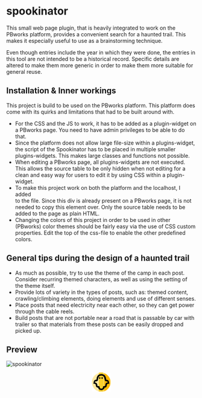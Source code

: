 # spookinator

This small web page plugin, that is heavily integrated to work on the PBworks platform, provides a convenient search for
a haunted trail. This makes it especially useful to use as a brainstorming technique.

Even though entries include the year in which they were done, the entries in this tool are not intended to be a
historical record. Specific details are altered to make them more generic in order to make them more suitable for
general reuse.

## Installation & Inner workings

This project is build to be used on the PBworks platform. This platform does come with its quirks and limitations that
had to be built around with.

- For the CSS and the JS to work, it has to be added as a plugin-widget on a PBworks page. You need to have admin
  privileges to be able to do that.
- Since the platform does not allow large file-size within a plugins-widget, the script of the Spookinator has to be
  placed in multiple smaller plugins-widgets. This makes large classes and functions not possible.
- When editing a PBworks page, all plugins-widgets are not executed. This allows the source table to be only hidden when
  not editing for a clean and easy way for users to edit it by using CSS within a plugin-widget.
- To make this project work on both the platform and the localhost, I added <div id="wikipage-inner"> to the file. Since
  this div is already present on a PBworks page, it is not needed to copy this element over. Only the source table needs
  to be added to the page as plain HTML.
- Changing the colors of this project in order to be used in other (PBworks) color themes should be fairly easy via the
  use of CSS custom properties. Edit the top of the css-file to enable the other predefined colors.

## General tips during the design of a haunted trail

- As much as possible, try to use the theme of the camp in each post. Consider recurring themed characters, as well as
  using the setting of the theme itself.
- Provide lots of variety in the types of posts, such as: themed content, crawling/climbing elements, doing elements and
  use of different senses.
- Place posts that need electricity near each other, so they can get power through the cable reels.
- Build posts that are not portable near a road that is passable by car with trailer so that materials from these posts
  can be easily dropped and picked up.

## Preview

![spookinator](https://user-images.githubusercontent.com/38226878/198897319-40be6c10-a0bd-4e80-9df2-cb83cf8d83ad.PNG)

<p align="center" width="100%">
    <img width="10%" src="favicon.png?raw=true"> 
</p>
